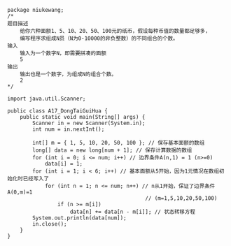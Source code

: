 	package niukewang;
	/*
	题目描述
		给你六种面额1、5、10、20、50、100元的纸币，假设每种币值的数量都足够多，
		编写程序求组成N员（N为0-10000的非负整数）的不同组合的个数。
	输入
		输入为一个数字N，即需要拼凑的面额
		5
	输出
		输出也是一个数字，为组成N的组合个数。
		2
	*/
	
	import java.util.Scanner;
	
	public class A17_DongTaiGuiHua {
		public static void main(String[] args) {
			Scanner in = new Scanner(System.in);
			int num = in.nextInt();
	
			int[] m = { 1, 5, 10, 20, 50, 100 }; // 保存基本面额的数组
			long[] data = new long[num + 1]; // 保存计算数据的数组
			for (int i = 0; i <= num; i++) // 边界条件A(n,1) = 1 (n>=0)
				data[i] = 1;
			for (int i = 1; i < 6; i++) // 基本面额从5开始，因为1元情况在数组初始化时已经写入了
				for (int n = 1; n <= num; n++) // n从1开始，保证了边界条件A(0,m)=1
												// (m=1,5,10,20,50,100)
					if (n >= m[i])
						data[n] += data[n - m[i]]; // 状态转移方程
			System.out.println(data[num]);
			in.close();
		}
	}
